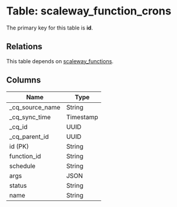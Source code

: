# Table: scaleway_function_crons

The primary key for this table is **id**.

## Relations

This table depends on [scaleway_functions](scaleway_functions.md).

## Columns

| Name          | Type          |
| ------------- | ------------- |
|_cq_source_name|String|
|_cq_sync_time|Timestamp|
|_cq_id|UUID|
|_cq_parent_id|UUID|
|id (PK)|String|
|function_id|String|
|schedule|String|
|args|JSON|
|status|String|
|name|String|